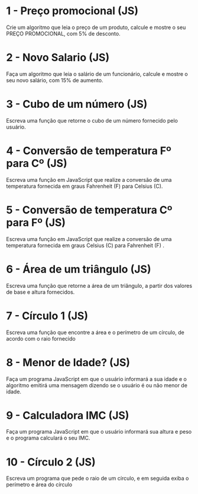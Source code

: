 # 1 - Preço promocional (JS)

Crie um algoritmo que leia o preço de um produto, calcule e mostre o seu PREÇO PROMOCIONAL, com 5% de desconto.

# 2 - Novo Salario (JS)

Faça um algoritmo que leia o salário de um funcionário, calcule e mostre o seu novo salário, com 15% de aumento.

# 3 - Cubo de um número (JS)

Escreva uma função que retorne o cubo de um número fornecido pelo usuário.

# 4 - Conversão de temperatura Fº para Cº (JS)

Escreva uma função em JavaScript que realize a conversão de uma temperatura fornecida em graus Fahrenheit (F) para Celsius (C).

# 5 - Conversão de temperatura Cº para Fº (JS)

Escreva uma função em JavaScript que realize a conversão de uma temperatura fornecida em graus Celsius (C) para Fahrenheit (F) .

# 6 - Área de um triângulo (JS)

Escreva uma função que retorne a área de um triângulo, a partir dos valores de base e altura fornecidos.

# 7 - Círculo 1 (JS)

Escreva uma função que encontre a área e o perímetro de um círculo, de acordo com o raio fornecido

# 8 - Menor de Idade? (JS)

Faça um programa JavaScript em que o usuário informará a sua idade e o algoritmo emitirá uma mensagem dizendo se o usuário é ou não menor de idade.

# 9 - Calculadora IMC (JS)

Faça um programa JavaScript em que o usuário informará sua altura e peso e o programa calculará o seu IMC.

# 10 - Círculo 2 (JS)

Escreva um programa que pede o raio de um círculo, e em seguida exiba o perímetro e área do círculo
